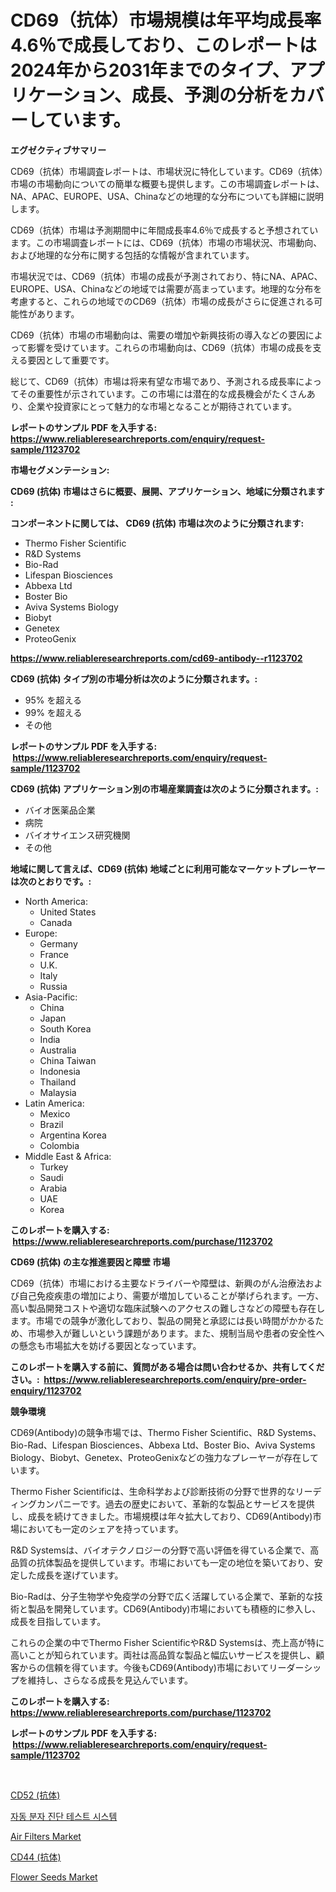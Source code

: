 <p><h1>CD69（抗体）市場規模は年平均成長率4.6％で成長しており、このレポートは2024年から2031年までのタイプ、アプリケーション、成長、予測の分析をカバーしています。</h1></p><p><strong>エグゼクティブサマリー</strong></p>
<p><p>CD69（抗体）市場調査レポートは、市場状況に特化しています。CD69（抗体）市場の市場動向についての簡単な概要も提供します。この市場調査レポートは、NA、APAC、EUROPE、USA、Chinaなどの地理的な分布についても詳細に説明します。</p><p>CD69（抗体）市場は予測期間中に年間成長率4.6％で成長すると予想されています。この市場調査レポートには、CD69（抗体）市場の市場状況、市場動向、および地理的な分布に関する包括的な情報が含まれています。</p><p>市場状況では、CD69（抗体）市場の成長が予測されており、特にNA、APAC、EUROPE、USA、Chinaなどの地域では需要が高まっています。地理的な分布を考慮すると、これらの地域でのCD69（抗体）市場の成長がさらに促進される可能性があります。</p><p>CD69（抗体）市場の市場動向は、需要の増加や新興技術の導入などの要因によって影響を受けています。これらの市場動向は、CD69（抗体）市場の成長を支える要因として重要です。</p><p>総じて、CD69（抗体）市場は将来有望な市場であり、予測される成長率によってその重要性が示されています。この市場には潜在的な成長機会がたくさんあり、企業や投資家にとって魅力的な市場となることが期待されています。</p></p>
<p><strong>レポートのサンプル PDF を入手する: <a href="https://www.reliableresearchreports.com/enquiry/request-sample/1123702">https://www.reliableresearchreports.com/enquiry/request-sample/1123702</a></strong></p>
<p><strong>市場セグメンテーション:</strong></p>
<p><strong> CD69 (抗体) 市場はさらに概要、展開、アプリケーション、地域に分類されます :</strong></p>
<p><strong>コンポーネントに関しては、 CD69 (抗体) 市場は次のように分類されます: &nbsp;</strong></p>
<p><ul><li>Thermo Fisher Scientific</li><li>R&D Systems</li><li>Bio-Rad</li><li>Lifespan Biosciences</li><li>Abbexa Ltd</li><li>Boster Bio</li><li>Aviva Systems Biology</li><li>Biobyt</li><li>Genetex</li><li>ProteoGenix</li></ul></p>
<p><strong><a href="https://www.reliableresearchreports.com/cd69-antibody--r1123702">https://www.reliableresearchreports.com/cd69-antibody--r1123702</a></strong></p>
<p><strong> CD69 (抗体) タイプ別の市場分析は次のように分類されます。:</strong></p>
<p><ul><li>95% を超える</li><li>99% を超える</li><li>その他</li></ul></p>
<p><strong>レポートのサンプル PDF を入手する: &nbsp;<a href="https://www.reliableresearchreports.com/enquiry/request-sample/1123702">https://www.reliableresearchreports.com/enquiry/request-sample/1123702</a></strong></p>
<p><strong> CD69 (抗体) アプリケーション別の市場産業調査は次のように分類されます。:</strong></p>
<p><ul><li>バイオ医薬品企業</li><li>病院</li><li>バイオサイエンス研究機関</li><li>その他</li></ul></p>
<p><strong>地域に関して言えば、CD69 (抗体) 地域ごとに利用可能なマーケットプレーヤーは次のとおりです。:</strong></p>
<p><ul>
    <li>
        North America:
        <ul>
            <li>United States</li>
            <li>Canada</li>
        </ul>
    </li>
    <li>
        Europe:
        <ul>
            <li>Germany</li>
            <li>France</li>
            <li>U.K.</li>
            <li>Italy</li>
            <li>Russia</li>
        </ul>
    </li>
    <li>
        Asia-Pacific:
        <ul>
            <li>China</li>
            <li>Japan</li>
            <li>South Korea</li>
            <li>India</li>
            <li>Australia</li>
            <li>China Taiwan</li>
            <li>Indonesia</li>
            <li>Thailand</li>
            <li>Malaysia</li>
        </ul>
    </li>
    <li>
        Latin America:
        <ul>
            <li>Mexico</li>
            <li>Brazil</li>
            <li>Argentina Korea</li>
            <li>Colombia</li>
        </ul>
    </li>
    <li>
        Middle East & Africa:
        <ul>
            <li>Turkey</li>
            <li>Saudi</li>
            <li>Arabia</li>
            <li>UAE</li>
            <li>Korea</li>
        </ul>
    </li>
    </ul></p>
<p><strong>このレポートを購入する: &nbsp;<a href="https://www.reliableresearchreports.com/purchase/1123702">https://www.reliableresearchreports.com/purchase/1123702</a></strong></p>
<p><strong>CD69 (抗体) の主な推進要因と障壁 市場</strong></p>
<p><p>CD69（抗体）市場における主要なドライバーや障壁は、新興のがん治療法および自己免疫疾患の増加により、需要が増加していることが挙げられます。一方、高い製品開発コストや適切な臨床試験へのアクセスの難しさなどの障壁も存在します。市場での競争が激化しており、製品の開発と承認には長い時間がかかるため、市場参入が難しいという課題があります。また、規制当局や患者の安全性への懸念も市場拡大を妨げる要因となっています。</p></p>
<p><strong>このレポートを購入する前に、質問がある場合は問い合わせるか、共有してください。:&nbsp; <a href="https://www.reliableresearchreports.com/enquiry/pre-order-enquiry/1123702">https://www.reliableresearchreports.com/enquiry/pre-order-enquiry/1123702</a></strong></p>
<p><strong>競争環境</strong></p>
<p><p>CD69(Antibody)の競争市場では、Thermo Fisher Scientific、R&D Systems、Bio-Rad、Lifespan Biosciences、Abbexa Ltd、Boster Bio、Aviva Systems Biology、Biobyt、Genetex、ProteoGenixなどの強力なプレーヤーが存在しています。</p><p>Thermo Fisher Scientificは、生命科学および診断技術の分野で世界的なリーディングカンパニーです。過去の歴史において、革新的な製品とサービスを提供し、成長を続けてきました。市場規模は年々拡大しており、CD69(Antibody)市場においても一定のシェアを持っています。</p><p>R&D Systemsは、バイオテクノロジーの分野で高い評価を得ている企業で、高品質の抗体製品を提供しています。市場においても一定の地位を築いており、安定した成長を遂げています。</p><p>Bio-Radは、分子生物学や免疫学の分野で広く活躍している企業で、革新的な技術と製品を開発しています。CD69(Antibody)市場においても積極的に参入し、成長を目指しています。</p><p>これらの企業の中でThermo Fisher ScientificやR&D Systemsは、売上高が特に高いことが知られています。両社は高品質な製品と幅広いサービスを提供し、顧客からの信頼を得ています。今後もCD69(Antibody)市場においてリーダーシップを維持し、さらなる成長を見込んでいます。</p></p>
<p><strong>このレポートを購入する: &nbsp; <a href="https://www.reliableresearchreports.com/purchase/1123702">https://www.reliableresearchreports.com/purchase/1123702</a></strong></p>
<p><strong>レポートのサンプル PDF を入手する: &nbsp;<a href="https://www.reliableresearchreports.com/enquiry/request-sample/1123702">https://www.reliableresearchreports.com/enquiry/request-sample/1123702</a></strong><strong></strong></p>
<p>&nbsp;</p>
<p><p><a href="https://github.com/RudyBoyer2017/Market-Research-Report-List-1/blob/main/1919869122020.md">CD52 (抗体)</a></p><p><a href="https://github.com/mdmazharulnwr786/Market-Research-Report-List-1/blob/main/9993396114073.md">자동 분자 진단 테스트 시스템</a></p><p><a href="https://issuu.com/reportprime-2/docs/air-filters-market-size-2030.pptx">Air Filters Market</a></p><p><a href="https://github.com/MosesSpinka1914/Market-Research-Report-List-2/blob/main/5577970122019.md">CD44 (抗体)</a></p><p><a href="https://github.com/AdrianaPaucek2023/Market-Research-Report-List-1/blob/main/flower-seeds-market.md">Flower Seeds Market</a></p></p>